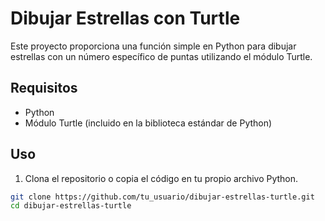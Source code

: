 
# Dibujar Estrellas con Turtle

Este proyecto proporciona una función simple en Python para dibujar estrellas con un número específico de puntas utilizando el módulo Turtle.

## Requisitos

- Python
- Módulo Turtle (incluido en la biblioteca estándar de Python)

## Uso

1. Clona el repositorio o copia el código en tu propio archivo Python.

```bash
git clone https://github.com/tu_usuario/dibujar-estrellas-turtle.git
cd dibujar-estrellas-turtle
